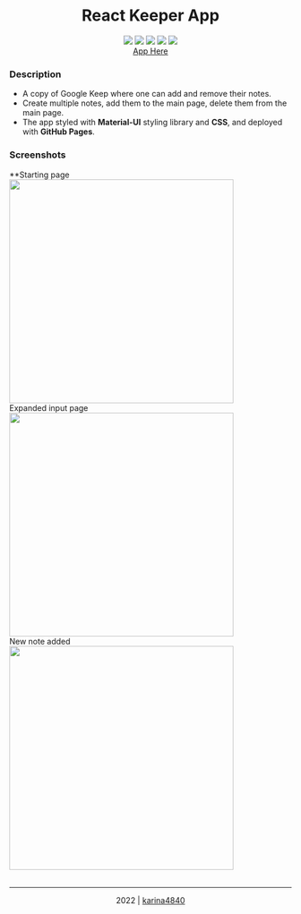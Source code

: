# <div align="center"> React Keeper App </div>

 <div align="center"> 
<img src="https://img.shields.io/badge/-React-09D3AC?logo=react&logoColor=white&logoWidth=30">
<img src="https://img.shields.io/badge/-CSS3-1572B6?logo=css3&logoColor=white&logoWidth=30"> 
<img src="https://img.shields.io/badge/-JavaScript-F0DB4F?logo=javascript&logoColor=white&logoWidth=30">
<img src="https://img.shields.io/badge/-Node.js-83CD29?logo=node.js&logoColor=white&logoWidth=30">
<img src="https://img.shields.io/badge/-JSON-000000?logo=json&logoColor=white&logoWidth=30">
 <br>
  <a href="https://karina4840.github.io/keeper-app/">App Here</a>
</div>
 
### Description
- A copy of Google Keep where one can add and remove their notes. 
- Create multiple notes, add them to the main page, delete them from the main page. 
- The app styled with **Material-UI** styling library and **CSS**, and deployed with **GitHub Pages**.
                                                    
### Screenshots
**Starting page <br>
<img src="https://github.com/karina4840/keeper-app/blob/gh-pages/img/1.png?raw=true" width=400> <br>
Expanded input page <br> 
<img src="https://github.com/karina4840/keeper-app/blob/gh-pages/img/2.png?raw=true" width=400> <br>
New note added <br>
<img src="https://github.com/karina4840/keeper-app/blob/gh-pages/img/3.png?raw=true" width=400>  <br>
<br>
***

<div align="center">
    2022 | <a href="https://github.com/karina4840"> karina4840 </a>
</div>

